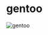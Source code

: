 # gentoo

![gentoo](https://user-images.githubusercontent.com/56132390/112023690-c46cf500-8b33-11eb-9983-502a8c8b9842.png)
